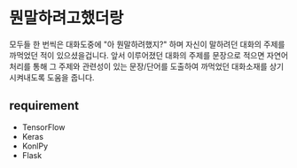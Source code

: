 # 뭔말하려고했더랑
모두들 한 번씩은 대화도중에 "아 뭔말하려했지?" 하며 자신이 말하려던 대화의 주제를 까먹었던 적이 있으셨을겁니다.
앞서 이루어졌던 대화의 주제를 문장으로 적으면 자연어처리를 통해 그 주제와 관련성이 있는 문장/단어를 도출하여
까먹었던 대화소재를 상기시켜내도록 도움을 줍니다.

## requirement
- TensorFlow
- Keras
- KonlPy
- Flask
